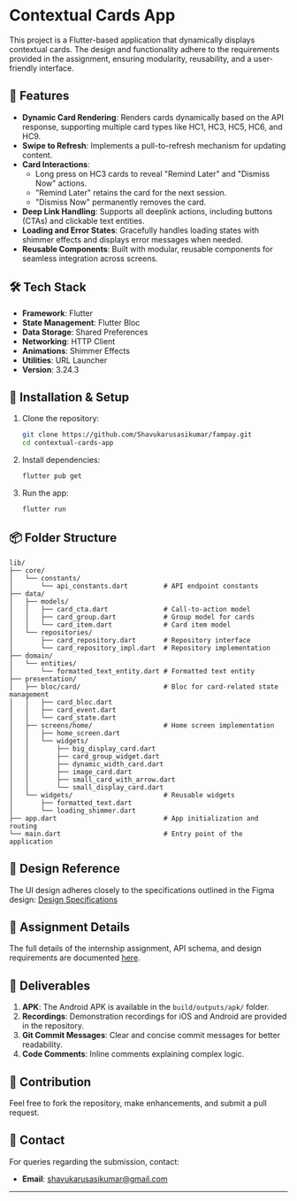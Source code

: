 # Contextual Cards App

This project is a Flutter-based application that dynamically displays contextual cards. The design and functionality adhere to the requirements provided in the assignment, ensuring modularity, reusability, and a user-friendly interface.

## 🚀 Features

- **Dynamic Card Rendering**: Renders cards dynamically based on the API response, supporting multiple card types like HC1, HC3, HC5, HC6, and HC9.
- **Swipe to Refresh**: Implements a pull-to-refresh mechanism for updating content.
- **Card Interactions**:
  - Long press on HC3 cards to reveal "Remind Later" and "Dismiss Now" actions.
  - "Remind Later" retains the card for the next session.
  - "Dismiss Now" permanently removes the card.
- **Deep Link Handling**: Supports all deeplink actions, including buttons (CTAs) and clickable text entities.
- **Loading and Error States**: Gracefully handles loading states with shimmer effects and displays error messages when needed.
- **Reusable Components**: Built with modular, reusable components for seamless integration across screens.

## 🛠️ Tech Stack

- **Framework**: Flutter
- **State Management**: Flutter Bloc
- **Data Storage**: Shared Preferences
- **Networking**: HTTP Client
- **Animations**: Shimmer Effects
- **Utilities**: URL Launcher
- **Version**: 3.24.3


## 🧰 Installation & Setup

1. Clone the repository:
   ```bash
   git clone https://github.com/Shavukarusasikumar/fampay.git
   cd contextual-cards-app
   ```

2. Install dependencies:
   ```bash
   flutter pub get
   ```

3. Run the app:
   ```bash
   flutter run
   ```

## 📦 Folder Structure

```
lib/
├── core/
│   └── constants/
│       └── api_constants.dart         # API endpoint constants
├── data/
│   ├── models/
│   │   ├── card_cta.dart              # Call-to-action model
│   │   ├── card_group.dart            # Group model for cards
│   │   └── card_item.dart             # Card item model
│   └── repositories/
│       ├── card_repository.dart       # Repository interface
│       └── card_repository_impl.dart  # Repository implementation
├── domain/
│   └── entities/
│       └── formatted_text_entity.dart # Formatted text entity
├── presentation/
│   ├── bloc/card/                     # Bloc for card-related state management
│   │   ├── card_bloc.dart
│   │   ├── card_event.dart
│   │   └── card_state.dart
│   ├── screens/home/                  # Home screen implementation
│   │   ├── home_screen.dart
│   │   └── widgets/
│   │       ├── big_display_card.dart
│   │       ├── card_group_widget.dart
│   │       ├── dynamic_width_card.dart
│   │       ├── image_card.dart
│   │       ├── small_card_with_arrow.dart
│   │       └── small_display_card.dart
│   └── widgets/                       # Reusable widgets
│       ├── formatted_text.dart
│       └── loading_shimmer.dart
├── app.dart                           # App initialization and routing
└── main.dart                          # Entry point of the application

```

## 🎨 Design Reference

The UI design adheres closely to the specifications outlined in the Figma design:
[Design Specifications](https://www.figma.com/file/AvK2BRGwMTv4kQab5ymJ0K/AAL3-Android-assignment-Design-Specs)

## 📜 Assignment Details

The full details of the internship assignment, API schema, and design requirements are documented [here](https://fampay.notion.site/Flutter-Assignment-14ca06dce86080c4a7c8e8e2f2d911d0).

## 📂 Deliverables

1. **APK**: The Android APK is available in the `build/outputs/apk/` folder.
2. **Recordings**: Demonstration recordings for iOS and Android are provided in the repository.
3. **Git Commit Messages**: Clear and concise commit messages for better readability.
4. **Code Comments**: Inline comments explaining complex logic.

## 🤝 Contribution

Feel free to fork the repository, make enhancements, and submit a pull request.

## 📧 Contact

For queries regarding the submission, contact:
- **Email**: [shavukarusasikumar@gmail.com](mailto:shavukarusasikumar@gmail.com)

---